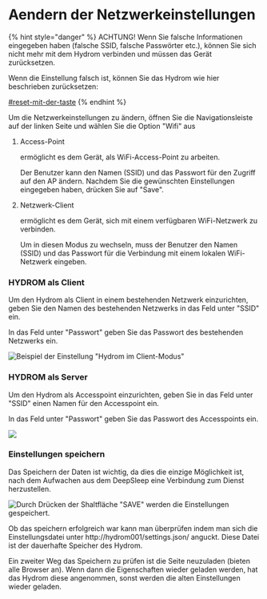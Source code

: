 # Aendern der Netzwerkeinstellungen

{% hint style="danger" %}
ACHTUNG! Wenn Sie falsche Informationen eingegeben haben (falsche SSID, falsche Passwörter etc.), können Sie sich nicht mehr mit dem Hydrom verbinden und müssen das Gerät zurücksetzen.

Wenn die Einstellung falsch ist, können Sie das Hydrom wie hier beschrieben zurücksetzen:

[#reset-mit-der-taste](../other-settings/factory-reset.md#reset-mit-der-taste "mention")
{% endhint %}

Um die Netzwerkeinstellungen zu ändern, öffnen Sie die Navigationsleiste auf der linken Seite und wählen Sie die Option "Wifi" aus

1.  Access-Point

    ermöglicht es dem Gerät, als WiFi-Access-Point zu arbeiten.

    Der Benutzer kann den Namen (SSID) und das Passwort für den Zugriff auf den AP ändern. Nachdem Sie die gewünschten Einstellungen eingegeben haben, drücken Sie auf "Save".
2.  Netzwerk-Client

    ermöglicht es dem Gerät, sich mit einem verfügbaren WiFi-Netzwerk zu verbinden.

    Um in diesen Modus zu wechseln, muss der Benutzer den Namen (SSID) und das Passwort für die Verbindung mit einem lokalen WiFi-Netzwerk eingeben.

###  HYDROM als Client
Um den Hydrom als Client in einem bestehenden Netzwerk einzurichten, geben Sie den Namen des bestehenden Netzwerks in das Feld unter "SSID" ein.

In das Feld unter "Passwort" geben Sie das Passwort des bestehenden Netzwerks ein.

![Beispiel der Einstellung "Hydrom im Client-Modus"](../.gitbook/assets/Network\_Settings\_Client\_Mode.png)

### HYDROM als Server
Um den Hydrom als Accesspoint einzurichten, geben Sie in das Feld unter "SSID" einen Namen für den Accesspoint ein.

In das Feld unter "Passwort" geben Sie das Passwort des Accesspoints ein.

![](../.gitbook/assets/Network\_Settings\_Accesspoint\_Mode.png)


### Einstellungen speichern

Das Speichern der Daten ist wichtig, da dies die einzige Möglichkeit ist, nach dem Aufwachen aus dem DeepSleep eine Verbindung zum Dienst herzustellen.

![Durch Drücken der Shaltfläche "SAVE" werden die Einstellungen gespeichert.](../.gitbook/assets/Save.png)

Ob das speichern erfolgreich war kann man überprüfen indem man sich die Einstellungsdatei unter http://hydrom001/settings.json/ anguckt. Diese Datei ist der dauerhafte Speicher des Hydrom.

Ein zweiter Weg das Speichern zu prüfen ist die Seite neuzuladen (bieten alle Browser an). Wenn dann die Eigenschaften wieder geladen werden, hat das Hydrom diese angenommen, sonst werden die alten Einstellungen wieder geladen.
